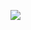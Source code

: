 [<img src="https://www.netlify.com/img/deploy/button.svg">](https://app.netlify.com/start/deploy?repository=https://gitlab.com/Jorsek/portal/gatsby-starter-easydita)